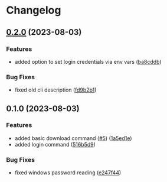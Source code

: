# Changelog

## [0.2.0](https://github.com/lindell/connect-iq-manager/compare/v0.1.0...v0.2.0) (2023-08-03)


### Features

* added option to set login credentials via env vars ([ba8cddb](https://github.com/lindell/connect-iq-manager/commit/ba8cddba3c0c6105362fca21fed3a73cb0143a62))


### Bug Fixes

* fixed old cli description ([fd9b2b1](https://github.com/lindell/connect-iq-manager/commit/fd9b2b1f1cf5891bca6d34f290c7f2271678e1cf))

## 0.1.0 (2023-08-03)


### Features

* added basic download command ([#5](https://github.com/lindell/connect-iq-manager/issues/5)) ([1a5ed1e](https://github.com/lindell/connect-iq-manager/commit/1a5ed1e7b975706c2719ca5666a9df28dda552d8))
* added login command ([516b5d9](https://github.com/lindell/connect-iq-manager/commit/516b5d9a30b9f680d82a3c33072cad6253ba0fae))


### Bug Fixes

* fixed windows password reading ([e247f44](https://github.com/lindell/connect-iq-manager/commit/e247f44807a892aedc0b40f95ac3a21ba6d42b64))
